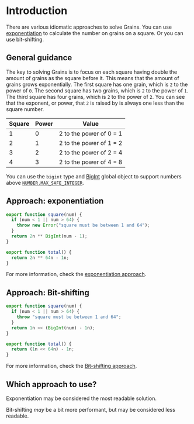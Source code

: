 # Introduction

There are various idiomatic approaches to solve Grains.
You can use [exponentiation][exponentiation] to calculate the number on grains on a square.
Or you can use bit-shifting.

## General guidance

The key to solving Grains is to focus on each square having double the amount of grains as the square before it.
This means that the amount of grains grows exponentially.
The first square has one grain, which is `2` to the power of `0`.
The second square has two grains, which is `2` to the power of `1`.
The third square has four grains, which is `2` to the power of `2`.
You can see that the exponent, or power, that `2` is raised by is always one less than the square number.

| Square  | Power      | Value                   |
| ------- | ---------- | ----------------------- |
|       1 |          0 | 2 to the power of 0 = 1 |
|       2 |          1 | 2 to the power of 1 = 2 |
|       3 |          2 | 2 to the power of 2 = 4 |
|       4 |          3 | 2 to the power of 4 = 8 |

You can use the `bigint` type and [BigInt][bigint] global object to support numbers above [`NUMBER.MAX_SAFE_INTEGER`][max-safe-integer].

## Approach: exponentiation

```javascript
export function square(num) {
  if (num < 1 || num > 64) {
    throw new Error("square must be between 1 and 64");
  }
  return 2n ** BigInt(num - 1);
}

export function total() {
  return 2n ** 64n - 1n;
}
```

For more information, check the [exponentiation approach][approach-exponentiation].

## Approach: Bit-shifting

```javascript
export function square(num) {
  if (num < 1 || num > 64) {
    throw "square must be between 1 and 64";
  }
  return 1n << (BigInt(num) - 1n);
}

export function total() {
  return (1n << 64n) - 1n;
}
```

For more information, check the [Bit-shifting approach][approach-bit-shifting].

## Which approach to use?

Exponentiation may be considered the most readable solution.

Bit-shifting _may_ be a bit more performant, but may be considered less readable.

[exponentiation]: https://developer.mozilla.org/en-US/docs/Web/JavaScript/Reference/Operators/Exponentiation
[bigint]: https://developer.mozilla.org/en-US/docs/Web/JavaScript/Reference/Global_Objects/BigInt
[max-safe-integer]: https://developer.mozilla.org/en-US/docs/Web/JavaScript/Reference/Global_Objects/Number/MAX_SAFE_INTEGER
[approach-exponentiation]: https://exercism.org/tracks/javascript/exercises/grains/approaches/exponentiation
[approach-bit-shifting]: https://exercism.org/tracks/javascript/exercises/grains/approaches/bit-shifting
